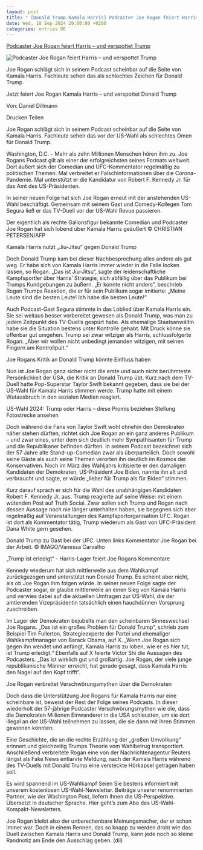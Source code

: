 ```yaml
---
layout: post
title: " [Donald Trump Kamala Harris] Podcaster Joe Rogan feiert Harris – und verspottet Trump"
date: Wed, 18 Sep 2024 20:00:00 +0200
categories: entries DE
---
```

[Podcaster Joe Rogan feiert Harris – und verspottet Trump](https://www.fr.de/politik/joe-rogan-us-wahl-2024-donald-trump-kamala-harris-podcast-folge-zr-93307223.html)

![Podcaster Joe Rogan feiert Harris – und verspottet Trump](https://www.fr.de/assets/images/35/652/35652815-der-eigentlich-als-rechte-galionsfigur-bekannte-comedian-und-podcaster-joe-rogan-hat-sich-lobend-ueber-kamala-harris-geaeussert-3oAmKv9dawfe.jpg)

Joe Rogan schlägt sich in seinem Podcast scheinbar auf die Seite von Kamala Harris. Fachleute sehen das als schlechtes Zeichen für Donald Trump.

Jetzt feiert Joe Rogan Kamala Harris – und verspottet Donald Trump

Von: Daniel Dillmann

Drucken Teilen

Joe Rogan schlägt sich in seinem Podcast scheinbar auf die Seite von Kamala Harris. Fachleute sehen das vor der US-Wahl als schlechtes Omen für Donald Trump.

Washington, D.C. – Mehr als zehn Millionen Menschen hören ihm zu. Joe Rogans Podcast gilt als einer der erfolgreichsten seines Formats weltweit. Dort äußert sich der Comedian und UFC-Kommentator regelmäßig zu politischen Themen. Mal verbreitet er Falschinformationen über die Corona-Pandemie. Mal unterstützt er die Kandidatur von Robert F. Kennedy Jr. für das Amt des US-Präsidenten.

In seiner neuen Folge hat sich Joe Rogan erneut mit der anstehenden US-Wahl beschäftigt. Gemeinsam mit seinem Gast und Comedy-Kollegen Tom Segura ließ er das TV-Duell vor der US-Wahl Revue passieren.

Der eigentlich als rechte Galionsfigur bekannte Comedian und Podcaster Joe Rogan hat sich lobend über Kamala Harris geäußert © CHRISTIAN PETERSEN/AFP

Kamala Harris nutzt „Jiu-Jitsu“ gegen Donald Trump

Doch Donald Trump kam bei dieser Nachbesprechung alles andere als gut weg. Er habe sich von Kamala Harris immer wieder in die Falle locken lassen, so Rogan. „Das ist Jiu-Jitsu“, sagte der leidenschaftliche Kampfsportler über Harris’ Strategie, sich abfällig über das Publikum bei Trumps Kundgebungen zu äußern. „Er konnte nicht anders“, beschrieb Rogan Trumps Reaktion, die er für sein Publikum sogar imitierte: „Meine Leute sind die besten Leute! Ich habe die besten Leute!“

Auch Podcast-Gast Segura stimmte in das Loblied über Kamala Harris ein. Sie sei weitaus besser vorbereitet gewesen als Donald Trump, was man zu jedem Zeitpunkt des TV-Duells gespürt habe. Als ehemalige Staatsanwältin habe sie die Situation bestens unter Kontrolle gehabt. Mit Druck könne sie offenbar gut umgehen. Trump sei zwar witziger als Harris, schlussfolgerte Rogan. „Aber wir wollen nicht unbedingt jemanden witzigen, mit seinen Fingern am Kontrollpult.“

Joe Rogans Kritik an Donald Trump könnte Einfluss haben

Nun ist Joe Rogan ganz sicher nicht die erste und auch nicht berühmteste Persönlichkeit der USA, die Kritik an Donald Trump übt. Kurz nach dem TV-Duell hatte Pop-Superstar Taylor Swift bekannt gegeben, dass sie bei der US-Wahl für Kamala Harris stimmen werde. Trump hatte mit einem Wutausbruch in den sozialen Medien reagiert.

US-Wahl 2024: Trump oder Harris – diese Promis beziehen Stellung Fotostrecke ansehen

Doch während die Fans von Taylor Swift wohl ohnehin den Demokraten näher stehen dürften, richtet sich Joe Rogan an ein ganz anderes Publikum – und zwar eines, unter dem sich deutlich mehr Sympathisanten für Trump und die Republikaner befinden dürften. In seinem Podcast bezeichnet sich der 57 Jahre alte Stand-up-Comedian zwar als überparteilich. Doch sowohl seine Gäste als auch seine Themen verorten ihn deutlich im Kosmos der Konservativen. Noch im März des Wahljahrs kritisierte er den damaligen Kandidaten der Demokraten, US-Präsident Joe Biden, nannte ihn alt und verbraucht und sagte, er würde „lieber für Trump als für Biden“ stimmen.

Kurz darauf sprach er sich für die Wahl des unabhängigen Kandidaten Robert F. Kennedy Jr. aus. Trump reagierte auf seine Weise: mit einem wütenden Post auf Truth Social. Zwar sollen sich Trump und Rogan nach dessen Aussage noch nie länger unterhalten haben, sie begegnen sich aber regelmäßig auf Veranstaltungen des Kampfsportorganisation UFC. Rogan ist dort als Kommentator tätig, Trump wiederum als Gast von UFC-Präsident Dana White gern gesehen.

Donald Trump zu Gast bei der UFC. Unten links Kommentator Joe Rogan bei der Arbeit. © IMAGO/Vanessa Carvalho

„Trump ist erledigt“ - Harris-Lager feiert Joe Rogans Kommentare

Kennedy wiederum hat sich mittlerweile aus dem Wahlkampf zurückgezogen und unterstützt nun Donald Trump. Es scheint aber nicht, als ob Joe Rogan ihm folgen würde. In seiner neuen Folge sagte der Podcaster sogar, er glaube mittlerweile an einen Sieg von Kamala Harris und verwies dabei auf die aktuellen Umfragen zur US-Wahl, die der amtierenden Vizepräsidentin tatsächlich einen hauchdünnen Vorsprung zuschreiben.

Im Lager der Demokraten bejubelte man den scheinbaren Sinneswechsel Joe Rogans. „Das ist ein großes Problem für Donald Trump“, schrieb zum Beispiel Tim Fullerton, Strategieexperte der Partei und ehemaliger Wahlkampfmanager von Barack Obama, auf X. „Wenn Joe Rogan sich gegen ihn wendet und anfängt, Kamala Harris zu loben, wie er es hier tut, ist Trump erledigt.“ Ebenfalls auf X feierte Victor Shi die Aussagen des Podcasters. „Das ist wirklich gut und großartig. Joe Rogan, der viele junge republikanische Männer erreicht, hat gerade gesagt, dass Kamala Harris den Nagel auf den Kopf trifft“.

Joe Rogan verbreitet Verschwörungsmythen über die Demokraten

Doch dass die Unterstützung Joe Rogans für Kamala Harris nur eine scheinbare ist, beweist der Rest der Folge seines Podcasts. In dieser wiederholt der 57-jährige Podcaster Verschwörungsmythen wie die, dass die Demokraten Millionen Einwanderer in die USA schleusten, um sie dort illegal an der US-Wahl teilnehmen zu lassen, die sie dann mit ihren Stimmen gewinnen könnten.

Eine Geschichte, die an die rechte Erzählung der „großen Umvolkung“ erinnert und gleichzeitig Trumps Theorie vom Wahlbetrug transportiert. Anschließend verbreitete Rogan eine von der Nachrichtenagentur Reuters längst als Fake News entlarvte Meldung, nach der Kamala Harris während des TV-Duells mit Donald Trump eine versteckte Hörkapsel getragen haben soll.

Es wird spannend im US-Wahlkampf Seien Sie bestens informiert mit unserem kostenlosen US-Wahl-Newsletter. Beiträge unserer renommierten Partner, wie der Washington Post, liefern Ihnen die US-Perspektive. Übersetzt in deutscher Sprache. Hier geht’s zum Abo des US-Wahl-Kompakt-Newsletters.

Joe Rogan bleibt also der unberechenbare Meinungsmacher, der er schon immer war. Doch in einem Rennen, das so knapp zu werden droht wie das Duell zwischen Kamala Harris und Donald Trump, kann jede noch so kleine Randnotiz am Ende den Ausschlag geben. (dil)

